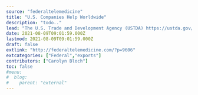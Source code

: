 ```yaml
---
source: "federaltelemedicine"
title: "U.S. Companies Help Worldwide"
description: "todo.."
lead: "The U.S. Trade and Development Agency (USTDA) https://ustda.gov/sectors/health, and the USA Healthcare Alliance (USAHA) https://us-aha.com, are expanding export opportunities for U.S healthcare companies to support healthcare infrastructure such as systems and resources in emerging markets. USTDA and USAHA are going to work with U.S industry and help partner countries to better protect against future pandemics, []"
date: 2021-08-09T09:01:59.000Z
lastmod: 2021-08-09T09:01:59.000Z
draft: false
extlink: "http://federaltelemedicine.com/?p=9606"
extcategories: ["Federal","exports"]
contributors: ["Carolyn Bloch"]
toc: false
#menu:
#  blog:
#    parent: "external"
---
```


